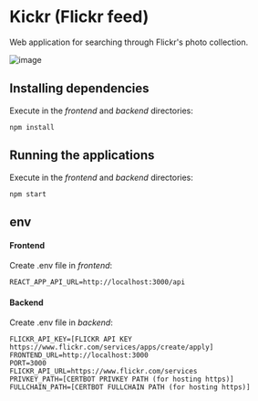 # Kickr (Flickr feed)
Web application for searching through Flickr's photo collection.

![image](https://user-images.githubusercontent.com/14930277/136197950-32a2a82a-87eb-4891-9d39-8731a5a12947.png)


## Installing dependencies

Execute in the _frontend_ and _backend_ directories:

`npm install`


## Running the applications

Execute in the _frontend_ and _backend_ directories:

`npm start`


## env
#### Frontend
Create .env file in _frontend_:

`REACT_APP_API_URL=http://localhost:3000/api`


#### Backend
Create .env file in _backend_:

```
FLICKR_API_KEY=[FLICKR API KEY https://www.flickr.com/services/apps/create/apply]
FRONTEND_URL=http://localhost:3000
PORT=3000
FLICKR_API_URL=https://www.flickr.com/services
PRIVKEY_PATH=[CERTBOT PRIVKEY PATH (for hosting https)]
FULLCHAIN_PATH=[CERTBOT FULLCHAIN PATH (for hosting https)]
```
